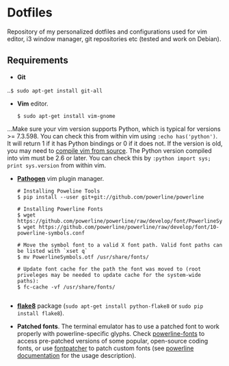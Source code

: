 # Dotfiles
Repository of my personalized dotfiles and configurations used for vim editor, i3 window manager, git repositories etc (tested and work on Debian).

## Requirements
- **Git**

..`$ sudo apt-get install git-all`

- **Vim** editor.

    `$ sudo apt-get install vim-gnome`

...Make sure your vim version supports Python, which is typical for versions >= 7.3.598. You can check this from within vim using `:echo has('python')`. It will return 1 if it has Python bindings or 0 if it does not. If the version is old, you may need to [compile vim from source](https://github.com/Valloric/YouCompleteMe/wiki/Building-Vim-from-source). The Python version compiled into vim must be 2.6 or later. You can check this by `:python import sys; print sys.version` from within vim.

- [**Pathogen**](https://github.com/tpope/vim-pathogen) vim plugin manager.

    ```
    # Installing Poweline Tools
    $ pip install --user git+git://github.com/powerline/powerline
    
    # Installing Powerline Fonts
    $ wget https://github.com/powerline/powerline/raw/develop/font/PowerlineSymbols.otf
    $ wget https://github.com/powerline/powerline/raw/develop/font/10-powerline-symbols.conf
    
    # Move the symbol font to a valid X font path. Valid font paths can be listed with `xset q`
    $ mv PowerlineSymbols.otf /usr/share/fonts/
    
    # Update font cache for the path the font was moved to (root priveleges may be needed to update cache for the system-wide paths):
    $ fc-cache -vf /usr/share/fonts/
    
    
    ```
- [**flake8**](https://pypi.python.org/pypi/flake8/) package (`sudo apt-get install python-flake8` or `sudo pip install flake8`).
- **Patched fonts**. The terminal emulator has to use a patched font to work properly with powerline-specific glyphs. Check [powerline-fonts](https://github.com/powerline/fonts) to access pre-patched versions of some popular, open-source coding fonts, or use [fontpatcher](https://github.com/powerline/fontpatcher) to patch custom fonts (see [powerline documentation](https://apw-bash-settings.readthedocs.io/en/latest/fontpatching.html) for the usage description).
